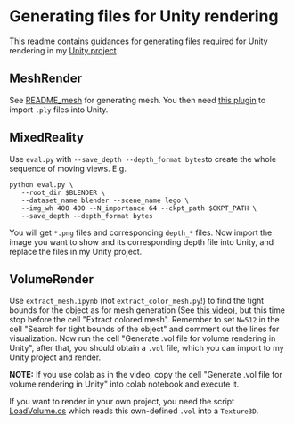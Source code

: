 # Generating files for Unity rendering

This readme contains guidances for generating files required for Unity rendering in my [Unity project](https://github.com/kwea123/nerf_Unity)

## MeshRender

See [README_mesh](README_mesh.md) for generating mesh.
You then need [this plugin](https://github.com/kwea123/Pcx) to import `.ply` files into Unity.

## MixedReality

Use `eval.py` with `--save_depth --depth_format bytes`to create the whole sequence of moving views. E.g.
```
python eval.py \
   --root_dir $BLENDER \
   --dataset_name blender --scene_name lego \
   --img_wh 400 400 --N_importance 64 --ckpt_path $CKPT_PATH \
   --save_depth --depth_format bytes
```
You will get `*.png` files and corresponding `depth_*` files. Now import the image you want to show and its corresponding depth file into Unity, and replace the files in my Unity project.

## VolumeRender

Use `extract_mesh.ipynb` (not `extract_color_mesh.py`!) to find the tight bounds for the object as for mesh generation (See [this video](https://www.youtube.com/watch?v=t06qu-gXrxA&t=1355)), but this time stop before the cell "Extract colored mesh". Remember to set `N=512` in the cell "Search for tight bounds of the object" and comment out the lines for visualization. Now run the cell "Generate .vol file for volume rendering in Unity", after that, you should obtain a `.vol` file, which you can import to my Unity project and render.

**NOTE:** If you use colab as in the video, copy the cell "Generate .vol file for volume rendering in Unity" into colab notebook and execute it.

If you want to render in your own project, you need the script [LoadVolume.cs](https://github.com/kwea123/nerf_Unity/blob/master/Assets/Editor/LoadVolume.cs) which reads this own-defined `.vol` into a `Texture3D`.
